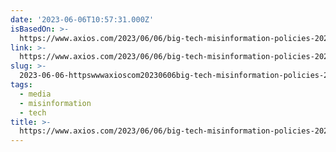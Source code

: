 ```yaml
---
date: '2023-06-06T10:57:31.000Z'
isBasedOn: >-
  https://www.axios.com/2023/06/06/big-tech-misinformation-policies-2024-election
link: >-
  https://www.axios.com/2023/06/06/big-tech-misinformation-policies-2024-election
slug: >-
  2023-06-06-httpswwwaxioscom20230606big-tech-misinformation-policies-2024-election
tags:
  - media
  - misinformation
  - tech
title: >-
  https://www.axios.com/2023/06/06/big-tech-misinformation-policies-2024-election
---
```


